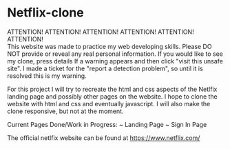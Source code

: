 # Netflix-clone

ATTENTION!   ATTENTION!   ATTENTION!   ATTENTION!   ATTENTION!   ATTENTION!   
This website was made to practice my web developing skills. Please DO NOT provide or reveal any real personal information. If you would like to see my clone, press details If a warning appears and then click "visit this unsafe site". I made a ticket for the "report a detection problem", so until it is resolved this is my warning.



For this project I will try to recreate the html and css aspects of the Netlfix landing page and possibly other pages on the website. I hope to clone the website with html and css and eventually javascript. I will also make the clone responsive, but not at the moment.

Current Pages Done/Work in Progress:
~ Landing Page
~ Sign In Page

The official netlfix website can be found at https://www.netflix.com/ 